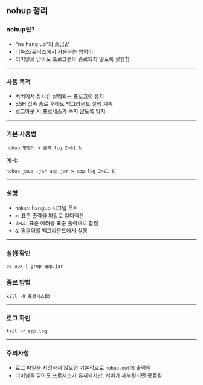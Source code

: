 ## nohup 정리
### nohup란?
- "no hang up"의 줄임말
- 리눅스/유닉스에서 사용하는 명령어
- 터미널을 닫아도 프로그램이 종료되지 않도록 실행함
---
### 사용 목적
- 서버에서 장시간 실행되는 프로그램 유지
- SSH 접속 종료 후에도 백그라운드 실행 지속
- 로그아웃 시 프로세스가 죽지 않도록 방지
---
### 기본 사용법
```
nohup 명령어 > 출력.log 2>&1 &
```
예시:
```
nohup java -jar app.jar > app.log 2>&1 &
```
---
### 설명
- `nohup`: hangup 시그널 무시
- `>`: 표준 출력을 파일로 리디렉션
- `2>&1`: 표준 에러를 표준 출력으로 합침
- `&`: 명령어를 백그라운드에서 실행
---
### 실행 확인
```
ps aux | grep app.jar
```
### 종료 방법
```
kill -9 프로세스ID
```
---
### 로그 확인
```
tail -f app.log
```
---
### 주의사항
- 로그 파일을 지정하지 않으면 기본적으로 `nohup.out`에 출력됨
- 터미널을 닫아도 프로세스가 유지되지만, 서버가 재부팅되면 종료됨
